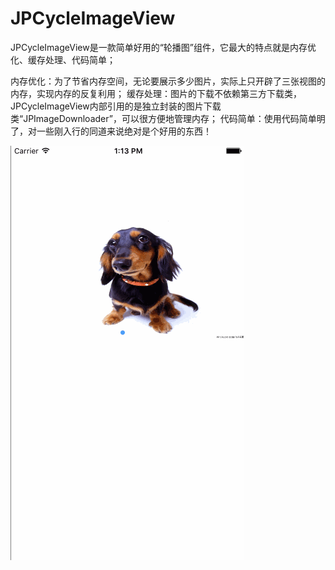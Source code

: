 # JPCycleImageView
JPCycleImageView是一款简单好用的“轮播图”组件，它最大的特点就是内存优化、缓存处理、代码简单；

内存优化：为了节省内存空间，无论要展示多少图片，实际上只开辟了三张视图的内存，实现内存的反复利用；
缓存处理：图片的下载不依赖第三方下载类，JPCycleImageView内部引用的是独立封装的图片下载类“JPImageDownloader”，可以很方便地管理内存；
代码简单：使用代码简单明了，对一些刚入行的同道来说绝对是个好用的东西！


![image](https://github.com/JaryPan/JPCycleImageView/blob/master/JPCycleImageView.gif)
